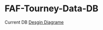 # FAF-Tourney-Data-DB

Current DB [Desgin Diagrame]([https://dbdiagram.io/d/628c0a38f040f104c180c918](https://dbdiagram.io/d/628c0a38f040f104c180c918))
